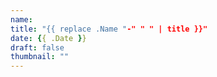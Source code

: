 ```yaml
---
name:
title: "{{ replace .Name "-" " " | title }}"
date: {{ .Date }}
draft: false
thumbnail: ""
---
```

